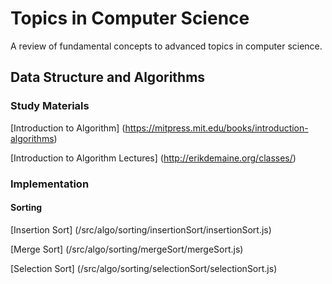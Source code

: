 # Topics in Computer Science

A review of fundamental concepts to advanced topics in computer science.

## Data Structure and Algorithms

### Study Materials
[Introduction to Algorithm] (https://mitpress.mit.edu/books/introduction-algorithms)

[Introduction to Algorithm Lectures] (http://erikdemaine.org/classes/)

### Implementation
#### Sorting
[Insertion Sort] (/src/algo/sorting/insertionSort/insertionSort.js)

[Merge Sort] (/src/algo/sorting/mergeSort/mergeSort.js)

[Selection Sort] (/src/algo/sorting/selectionSort/selectionSort.js)
